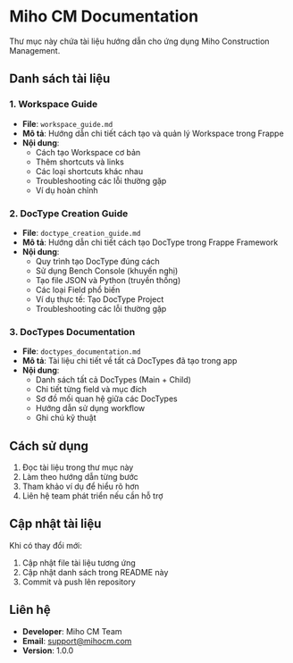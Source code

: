 # Miho CM Documentation

Thư mục này chứa tài liệu hướng dẫn cho ứng dụng Miho Construction Management.

## Danh sách tài liệu

### 1. Workspace Guide
- **File**: `workspace_guide.md`
- **Mô tả**: Hướng dẫn chi tiết cách tạo và quản lý Workspace trong Frappe
- **Nội dung**:
  - Cách tạo Workspace cơ bản
  - Thêm shortcuts và links
  - Các loại shortcuts khác nhau
  - Troubleshooting các lỗi thường gặp
  - Ví dụ hoàn chỉnh

### 2. DocType Creation Guide
- **File**: `doctype_creation_guide.md`
- **Mô tả**: Hướng dẫn chi tiết cách tạo DocType trong Frappe Framework
- **Nội dung**:
  - Quy trình tạo DocType đúng cách
  - Sử dụng Bench Console (khuyến nghị)
  - Tạo file JSON và Python (truyền thống)
  - Các loại Field phổ biến
  - Ví dụ thực tế: Tạo DocType Project
  - Troubleshooting các lỗi thường gặp

### 3. DocTypes Documentation
- **File**: `doctypes_documentation.md`
- **Mô tả**: Tài liệu chi tiết về tất cả DocTypes đã tạo trong app
- **Nội dung**:
  - Danh sách tất cả DocTypes (Main + Child)
  - Chi tiết từng field và mục đích
  - Sơ đồ mối quan hệ giữa các DocTypes
  - Hướng dẫn sử dụng workflow
  - Ghi chú kỹ thuật

## Cách sử dụng

1. Đọc tài liệu trong thư mục này
2. Làm theo hướng dẫn từng bước
3. Tham khảo ví dụ để hiểu rõ hơn
4. Liên hệ team phát triển nếu cần hỗ trợ

## Cập nhật tài liệu

Khi có thay đổi mới:
1. Cập nhật file tài liệu tương ứng
2. Cập nhật danh sách trong README này
3. Commit và push lên repository

## Liên hệ

- **Developer**: Miho CM Team
- **Email**: support@mihocm.com
- **Version**: 1.0.0
